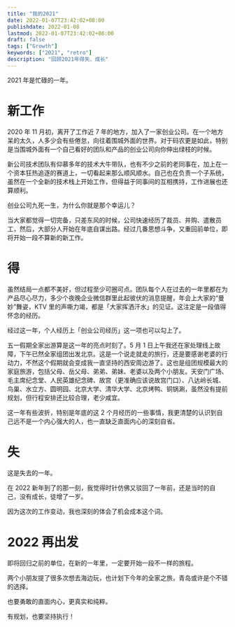 ```yaml
---
title: "我的2021"
date: 2022-01-07T23:42:02+08:00
publishdate: 2022-01-08
lastmod: 2022-01-07T23:42:02+08:00
draft: false
tags: ["Growth"]
keywords: ["2021", "retro"]
description: "回顾2021年得失、成长"
---
```


2021 年是忙碌的一年。

# 新工作

2020 年 11 月初，离开了工作近 7 年的地方，加入了一家创业公司。在一个地方呆的太久，人多少会有些倦怠，向往着围城外面的世界。对于码农更是如此，特别是当围城外面有一个自己看好的团队和产品的创业公司向你伸出绿枝的时候。

新公司技术团队有仰慕多年的技术大牛带队，也有不少之前的老同事在，加上在一个资本狂热追逐的赛道上，一切看起来那么顺风顺水。自己也在负责一个子系统，虽然在一个全新的技术栈上开始工作，但得益于同事间的互相携持，工作进展也还算顺利。

创业公司九死一生，为什么你就是那个幸运儿？

当大家都觉得一切完备，只差东风的时候，公司快速经历了裁员、并购、遣散员工，然后，大部分人开始在年底自谋出路。经过几番思想斗争，又重回前单位，即将开始一段不算新的新工作。

# 得

虽然结局一点都不美好，但过程至少可圈可点。团队每个人在过去的一年里都在为产品尽心尽力，多少个夜晚企业微信群里此起彼伏的消息提醒，年会上大家的“曼妙”舞姿，KTV 里的声嘶力竭，都是「大家挥洒汗水」的见证。这注定是一段值得怀念的经历。

经过这一年，个人经历上「创业公司经历」这一项也可以勾上了。

五一假期全家出游算是这一年的亮点时刻了。5 月 1 日上午我还在家处理线上故障，下午已然全家组团出发北京。这是一个说走就走的旅行，还是要感谢老婆的行动力，不然这个假期就会变成我一直坚持的西安周边游了。这也是组团规模最大的家庭旅游，包括父母、岳父母、弟弟、弟妹、老婆以及两个小朋友。天安门广场、毛主席纪念堂、人民英雄纪念碑、故宫（更准确应该说故宫门口）、八达岭长城、鸟巢、水立方、圆明园、北京大学、清华大学、北京烤鸭、铜锅涮，虽然没有提前规划，但行程安排还比较合理，老少咸宜。

这一年有些波折，特别是年底的这 2 个月经历的一些事情，我更清楚的认识到自己远不是一个内心强大的人，也一直缺乏直面内心的深刻自省。

# 失

这是失去的一年。

在 2022 新年到了的那一刻，我觉得时针仿佛又驳回了一年前，还是当时的自己，没有成长，徒增了一岁。

因为这次的工作变动，我也深刻的体会了机会成本这个词。

# 2022 再出发

即将回归之前的单位，在新的一年里，一定要开始一段不一样的旅程。

两个小朋友提了很多次想去海边玩，也计划下今年的全家之旅，青岛或许是个不错的选择。

也要勇敢的直面内心，更真实和纯粹。

有规划，也要坚持执行！
